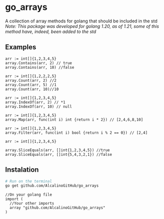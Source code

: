 # go_arrays
A collection of array methods for golang that should be included in the std  
*Note: This package was developed for golang 1.20, as of 1.21, some of this method have, indeed, been added to the std*

## Examples

```golang
arr := int[]{1,2,3,4,5}
array.Contains(arr, 2) // true
array.Contains(arr, 10) //false
```

```golang
arr := int[]{1,2,2,2,5}
array.Count(arr, 2) //2
array.Count(arr, 5) //1
array.Count(arr, 10)//10 
```

```golang
arr := int[]{1,2,3,4,5}
array.IndexOf(arr, 2) // *1
array.IndexOf(arr, 10) // null
```

```golang
arr := int[]{1,2,3,4,5}
array.Map(arr, func(int i) int {return i * 2}) // [2,4,6,8,10]
```

```golang
arr := int[]{1,2,3,4,5}
array.Filter(arr, func(int i) bool {return i % 2 == 0}) // [2,4]
```

```golang
arr := int[]{1,2,3,4,5}

array.SliceEquals(arr, []int{1,2,3,4,5}) //true
array.SliceEquals(arr, []int{5,4,3,2,1}) //false
```

## Instalation
```bash
# Run on the terminal
go get github.com/AlcalinoGitHub/go_arrays
```

```golang
//On your golang file
import (
  //Your other imports
  array "github.com/AlcalinoGitHub/go_arrays"
)
``` 

